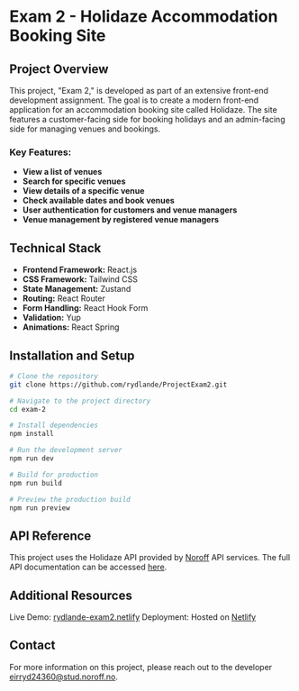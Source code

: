 # Exam 2 - Holidaze Accommodation Booking Site

## Project Overview

This project, "Exam 2," is developed as part of an extensive front-end development assignment. The goal is to create a modern front-end application for an accommodation booking site called Holidaze. The site features a customer-facing side for booking holidays and an admin-facing side for managing venues and bookings.

### Key Features:

- **View a list of venues**
- **Search for specific venues**
- **View details of a specific venue**
- **Check available dates and book venues**
- **User authentication for customers and venue managers**
- **Venue management by registered venue managers**

## Technical Stack

- **Frontend Framework:** React.js
- **CSS Framework:** Tailwind CSS
- **State Management:** Zustand
- **Routing:** React Router
- **Form Handling:** React Hook Form
- **Validation:** Yup
- **Animations:** React Spring

## Installation and Setup

```bash
# Clone the repository
git clone https://github.com/rydlande/ProjectExam2.git

# Navigate to the project directory
cd exam-2

# Install dependencies
npm install

# Run the development server
npm run dev

# Build for production
npm run build

# Preview the production build
npm run preview
```



## API Reference
This project uses the Holidaze API provided by [Noroff](https://www.noroff.no/) API services. The full API documentation can be accessed [here](https://docs.noroff.dev/docs/v2).

## Additional Resources
Live Demo: [rydlande-exam2.netlify](https://rydlande-exam2.netlify.app/)
Deployment: Hosted on [Netlify](https://www.netlify.com/)

## Contact
For more information on this project, please reach out to the developer eirryd24360@stud.noroff.no.